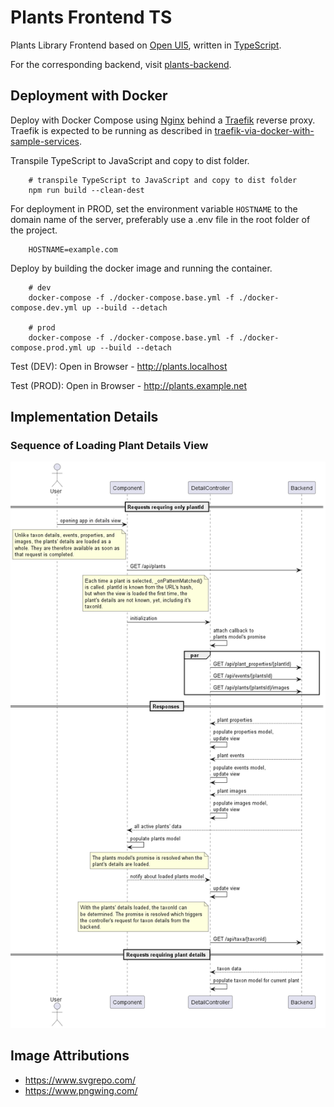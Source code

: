 # Plants Frontend TS
Plants Library Frontend based on [Open UI5](https://openui5.hana.ondemand.com/), written in [TypeScript](https://sap.github.io/ui5-typescript/).

For the corresponding backend, visit [plants-backend](https://github.com/stopwhispering/plants-backend).

## Deployment with Docker

Deploy with Docker Compose using [Nginx](https://hub.docker.com/_/nginx) behind a [Traefik](https://hub.docker.com/_/traefik) reverse proxy.
Traefik is expected to be running as described in [traefik-via-docker-with-sample-services](https://github.com/stopwhispering/traefik-via-docker-with-sample-services).

Transpile TypeScript to JavaScript and copy to dist folder.
```
    # transpile TypeScript to JavaScript and copy to dist folder
    npm run build --clean-dest
```

For deployment in PROD, set the environment variable `HOSTNAME` to the domain name of the server, preferably use 
a .env file in the root folder of the project.
```dotenv
    HOSTNAME=example.com
```

Deploy by building the docker image and running the container.
```
    # dev
    docker-compose -f ./docker-compose.base.yml -f ./docker-compose.dev.yml up --build --detach
    
    # prod
    docker-compose -f ./docker-compose.base.yml -f ./docker-compose.prod.yml up --build --detach
```


Test (DEV): Open in Browser - http://plants.localhost

Test (PROD): Open in Browser - http://plants.example.net


## Implementation Details
 
### Sequence of Loading Plant Details View
![Loading Plant Details](./diagrams/plant_details_loading_sequence.png?raw=true "Loading Plant Details")


## Image Attributions
* https://www.svgrepo.com/
* https://www.pngwing.com/